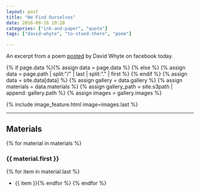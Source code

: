 ```yaml
---
layout: post
title: "We Find Ourselves"
date: 2016-09-16 19:20
categories: ["ink-and-paper", "quote"]
tags: ["david-whyte", "to-stand-there", "poem"]

---
```


An excerpt from a poem
[posted](https://www.facebook.com/PoetDavidWhyte/photos/a.213444315348246.68208.213407562018588/1571390796220251)
by David Whyte on facebook today.

{% if page.data %}{% assign data = page.data %}
{% else %}
{% assign data = page.path | split:"/" | last | split:"." | first %}
{% endif %}
{% assign data = site.data[data] %}
{% assign gallery = data.gallery %}
{% assign materials = data.materials %}
{% assign gallery_path = site.s3path | append: gallery.path %}
{% assign images = gallery.images %}

{% include image_feature.html image=images.last %}

*******

## Materials
{% for material in materials %}
### {{ material.first }}
{% for item in material.last %}
* {{ item }}{% endfor %}
{% endfor %}
